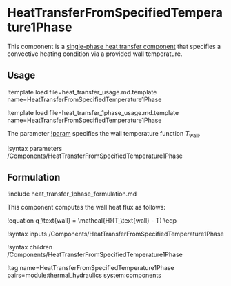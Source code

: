 # HeatTransferFromSpecifiedTemperature1Phase

This component is a
[single-phase heat transfer component](thermal_hydraulics/component_groups/heat_transfer_1phase.md)
that specifies a convective heating condition via a provided wall temperature.

## Usage

!template load file=heat_transfer_usage.md.template name=HeatTransferFromSpecifiedTemperature1Phase

!template load file=heat_transfer_1phase_usage.md.template name=HeatTransferFromSpecifiedTemperature1Phase

The parameter [!param](/Components/HeatTransferFromSpecifiedTemperature1Phase/T_wall)
specifies the wall temperature function $T_\text{wall}$.

!syntax parameters /Components/HeatTransferFromSpecifiedTemperature1Phase

## Formulation

!include heat_transfer_1phase_formulation.md

This component computes the wall heat flux as follows:

!equation
q_\text{wall} = \mathcal{H}(T_\text{wall} - T) \eqp

!syntax inputs /Components/HeatTransferFromSpecifiedTemperature1Phase

!syntax children /Components/HeatTransferFromSpecifiedTemperature1Phase

!tag name=HeatTransferFromSpecifiedTemperature1Phase pairs=module:thermal_hydraulics system:components
